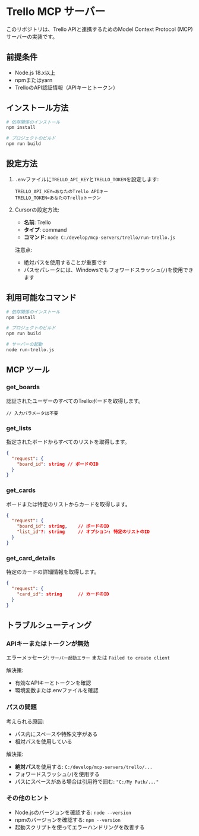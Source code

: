 # Trello MCP サーバー

このリポジトリは、Trello APIと連携するためのModel Context Protocol (MCP) サーバーの実装です。

## 前提条件

* Node.js 18.x以上
* npmまたはyarn
* TrelloのAPI認証情報（APIキーとトークン）

## インストール方法

```bash
# 依存関係のインストール
npm install

# プロジェクトのビルド
npm run build
```

## 設定方法

1. `.env`ファイルに`TRELLO_API_KEY`と`TRELLO_TOKEN`を設定します:
   ```
   TRELLO_API_KEY=あなたのTrello APIキー
   TRELLO_TOKEN=あなたのTrelloトークン
   ```

2. Cursorの設定方法:
   - **名前**: Trello
   - **タイプ**: command
   - **コマンド**: `node C:/develop/mcp-servers/trello/run-trello.js`
   
   注意点:
   - 絶対パスを使用することが重要です
   - パスセパレータには、Windowsでもフォワードスラッシュ(`/`)を使用できます

## 利用可能なコマンド

```bash
# 依存関係のインストール
npm install

# プロジェクトのビルド
npm run build

# サーバーの起動
node run-trello.js
```

## MCP ツール

### get_boards

認証されたユーザーのすべてのTrelloボードを取得します。

```
// 入力パラメータは不要
```

### get_lists

指定されたボードからすべてのリストを取得します。

```json
{
  "request": {
    "board_id": string // ボードのID
  }
}
```

### get_cards

ボードまたは特定のリストからカードを取得します。

```json
{
  "request": {
    "board_id": string,    // ボードのID
    "list_id"?: string     // オプション: 特定のリストのID
  }
}
```

### get_card_details

特定のカードの詳細情報を取得します。

```json
{
  "request": {
    "card_id": string      // カードのID
  }
}
```

## トラブルシューティング

### APIキーまたはトークンが無効

エラーメッセージ: `サーバー起動エラー` または `Failed to create client`

解決策:
- 有効なAPIキーとトークンを確認
- 環境変数または.envファイルを確認

### パスの問題

考えられる原因:
- パス内にスペースや特殊文字がある
- 相対パスを使用している

解決策:
- **絶対パス**を使用する: `C:/develop/mcp-servers/trello/...`
- フォワードスラッシュ(`/`)を使用する
- パスにスペースがある場合は引用符で囲む: `"C:/My Path/..."`

### その他のヒント

- Node.jsのバージョンを確認する: `node --version`
- npmのバージョンを確認する: `npm --version`
- 起動スクリプトを使ってエラーハンドリングを改善する 